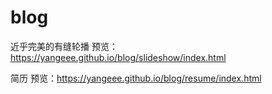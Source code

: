# blog

近乎完美的有缝轮播   预览：https://yangeee.github.io/blog/slideshow/index.html  

简历               预览：https://yangeee.github.io/blog/resume/index.html
